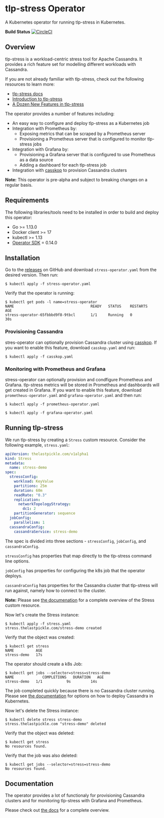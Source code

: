 # tlp-stress Operator
A Kubernetes operator for running tlp-stress in Kubernetes.

**Build Status**  [![CircleCI](https://circleci.com/gh/jsanda/stress-operator/tree/master.svg?style=svg)](https://circleci.com/gh/thelastpickle/stress-operator/tree/master)

## Overview
tlp-stress is a workload-centric stress tool for Apache Cassandra. It provides a rich feature set for modelling different workloads with Cassandra.

If you are not already familiar with tlp-stress, check out the following resources  to learn more:

* [tlp-stress docs](http://thelastpickle.com/tlp-stress/)
* [Introduction to tlp-stress](https://thelastpickle.com/blog/2018/10/31/tlp-stress-intro.html)
* [A Dozen New Features in tlp-stress](https://thelastpickle.com/blog/2019/07/09/tlp-stress-update.html)

The operator provides a number of features including:

* An easy way to configure and deploy tlp-stress as a Kubernetes job
* Integration with Prometheus by:
  * Exposing metrics that can be scraped by a Prometheus server
  * Provisioning a Prometheus server that is configured to monitor tlp-stress jobs
* Integration with Grafana by:
  * Provisioning a Grafana server that is configured to use Prometheus as a data source
  * Adding a dashboard for each tlp-stress job
* Integration with [casskop](https://github.com/Orange-OpenSource/cassandra-k8s-operator) to provision Cassandra clusters 

**Note:** This operator is pre-alpha and subject to breaking changes on a regular basis.

## Requirements
The following libraries/tools need to be installed in order to build and deploy this operator:

* Go >= 1.13.0
* Docker client >= 17
* kubectl >= 1.13
* [Operator SDK](https://github.com/operator-framework/operator-sdk) = 0.14.0

## Installation
Go to the [releases](https://github.com/thelastpickle/stress-operator/releases) on GitHub and download `stress-operator.yaml` from the desired version. Then run:

`$ kubectl apply -f stress-operator.yaml`

Verify that the operator is running:

```
$ kubectl get pods -l name=stress-operator
NAME                                   READY   STATUS    RESTARTS   AGE
stress-operator-65fbbbd9f8-9tbcl       1/1     Running   0          30s
```

### Provisioning Cassandra
stres-operator can optionally provision Cassandra cluster using [casskop](https://github.com/Orange-OpenSource/casskop). If you want to enable this feature, download `casskop.yaml` and run:

`$ kubectl apply -f casskop.yaml`

### Monitoring with Prometheus and Grafana
stress-operator can optionally provision and condfigure Prometheus and Grafana. tlp-stress metrics will be stored in Prometheus and dashboards will get created in Grafana. If you want to enable this feature, download `prometheus-operator.yaml` and `grafana-operator.yaml` and then run:

```
$ kubectl apply -f prometheus-operator.yaml

$ kubectl apply -f grafana-operator.yaml
```

## Running tlp-stress
We run tlp-stress by creating a `Stress` custom resource. Consider the following example, `stress.yaml`:

```yaml
apiVersion: thelastpickle.com/v1alpha1
kind: Stress
metadata:
  name: stress-demo
spec:
  stressConfig:
    workload: KeyValue
    partitions: 25m
    duration: 60m
    readRate: "0.3"
    replication:
      networkTopologyStrategy:
        dc1: 2
    partitionGenerator: sequence
  jobConfig:
    parallelism: 1
  cassandraConfig:
    cassandraService: stress-demo
```

The spec is divided into three sections - `stressConfig`, `jobConfig`, and `cassandraConfig`.

`stressConfig` has properties that map directly to the tlp-stress command line options.

`jobConfig` has properties for configuring the k8s job that the operator deploys.

`cassandraConfig` has properties for the Cassandra cluster that tlp-stress will run against, namely how to connect to the cluster.

**Note:** Please see [the documenation](documentation/stress.md) for a complete overview of the Stress custom resource.

Now let's create the Stress instance:

```
$ kubectl apply -f stress.yaml
stress.thelastpickle.com/stress-demo created
```

Verify that the object was created:

```
$ kubectl get stress
NAME          AGE
stress-demo   17s
```

The operator should create a k8s Job:

```
$ kubectl get jobs --selector=stress=stress-demo
NAME             COMPLETIONS   DURATION   AGE
stress-demo   1/1           9s         14s
```

The job completed quickly because there is no Cassandra cluster running. Please see [the documentation](./documentation/cassandra.md) for options on how to deploy Cassandra in Kubernetes.

Now let's delete the Stress instance:

```
$ kubectl delete stress stress-demo
stress.thelastpickle.com "stress-demo" deleted
```

Verify that the object was deleted:

```
$ kubectl get stress
No resources found.
```

Verify that the job was also deleted:

```
$ kubectl get jobs --selector=stress=stress-demo
No resources found.
```

## Documentation
The operator provides a lot of functionaly for provisioning Cassandra clusters and for monitoring tlp-stress with Grafana and Prometheus.

Please check out [the docs](./documentation/README.md) for a complete overview.
